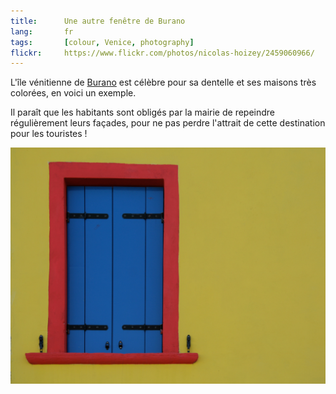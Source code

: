 ```yaml
---
title:      Une autre fenêtre de Burano
lang:       fr
tags:       [colour, Venice, photography]
flickr:     https://www.flickr.com/photos/nicolas-hoizey/2459060966/
---
```


L'île vénitienne de [Burano](http://fr.wikipedia.org/wiki/Burano) est célèbre pour sa dentelle et ses maisons très colorées, en voici un exemple.


Il paraît que les habitants sont obligés par la mairie de repeindre régulièrement leurs façades, pour ne pas perdre l'attrait de cette destination pour les touristes !

![](20080426-Another-colorful-window-in-Burano.jpg)

